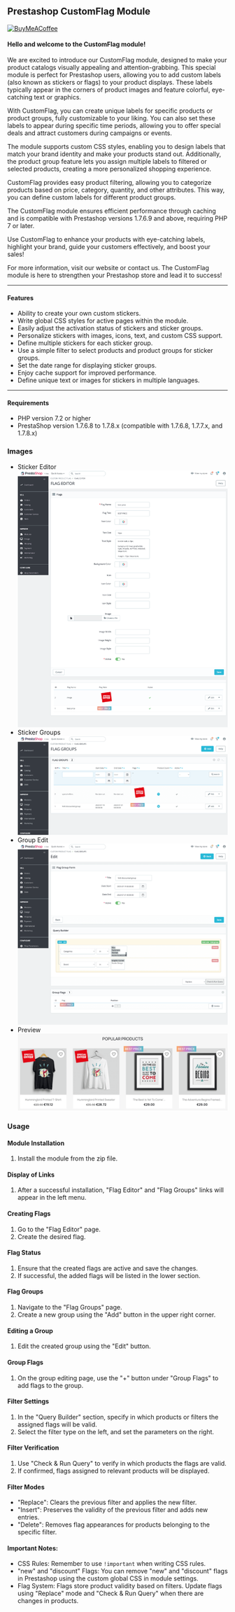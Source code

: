 ## Prestashop CustomFlag Module

[![BuyMeACoffee](https://img.shields.io/badge/Buy%20Me%20a%20Coffee-ffdd00?style=for-the-badge&logo=buy-me-a-coffee&logoColor=black)](https://www.buymeacoffee.com/emreuyguc)

#### Hello and welcome to the CustomFlag module!

We are excited to introduce our CustomFlag module, designed to make your product catalogs visually appealing and attention-grabbing. This special module is perfect for Prestashop users, allowing you to add custom labels (also known as stickers or flags) to your product displays. These labels typically appear in the corners of product images and feature colorful, eye-catching text or graphics.

With CustomFlag, you can create unique labels for specific products or product groups, fully customizable to your liking. You can also set these labels to appear during specific time periods, allowing you to offer special deals and attract customers during campaigns or events.

The module supports custom CSS styles, enabling you to design labels that match your brand identity and make your products stand out. Additionally, the product group feature lets you assign multiple labels to filtered or selected products, creating a more personalized shopping experience.

CustomFlag provides easy product filtering, allowing you to categorize products based on price, category, quantity, and other attributes. This way, you can define custom labels for different product groups.

The CustomFlag module ensures efficient performance through caching and is compatible with Prestashop versions 1.7.6.9 and above, requiring PHP 7 or later.

Use CustomFlag to enhance your products with eye-catching labels, highlight your brand, guide your customers effectively, and boost your sales!

For more information, visit our website or contact us. The CustomFlag module is here to strengthen your Prestashop store and lead it to success!
***
#### Features
* Ability to create your own custom stickers.
* Write global CSS styles for active pages within the module.
* Easily adjust the activation status of stickers and sticker groups.
* Personalize stickers with images, icons, text, and custom CSS support.
* Define multiple stickers for each sticker group.
* Use a simple filter to select products and product groups for sticker groups.
* Set the date range for displaying sticker groups.
* Enjoy cache support for improved performance.
* Define unique text or images for stickers in multiple languages.
***
#### Requirements
* PHP version 7.2 or higher
* PrestaShop version 1.7.6.8 to 1.7.8.x (compatible with 1.7.6.8, 1.7.7.x, and 1.7.8.x)

### Images
* Sticker Editor ![Flag Editor](./documentation/images/flag-editor.png)
* Sticker Groups ![Flag Groups](./documentation/images/flag-groups.png)
* Group Edit ![Flag Group Edit](./documentation/images/flag-group-edit.png)
* Preview ![Preview](./documentation/images/catalog-preview.png)

### Usage

#### Module Installation
1. Install the module from the zip file.

#### Display of Links
1. After a successful installation, "Flag Editor" and "Flag Groups" links will appear in the left menu.

#### Creating Flags
1. Go to the "Flag Editor" page.
2. Create the desired flag.

#### Flag Status
1. Ensure that the created flags are active and save the changes.
2. If successful, the added flags will be listed in the lower section.

#### Flag Groups
1. Navigate to the "Flag Groups" page.
2. Create a new group using the "Add" button in the upper right corner.

#### Editing a Group
1. Edit the created group using the "Edit" button.

#### Group Flags
1. On the group editing page, use the "+" button under "Group Flags" to add flags to the group.

#### Filter Settings
1. In the "Query Builder" section, specify in which products or filters the assigned flags will be valid.
2. Select the filter type on the left, and set the parameters on the right.

#### Filter Verification
1. Use "Check & Run Query" to verify in which products the flags are valid.
2. If confirmed, flags assigned to relevant products will be displayed.

#### Filter Modes
- "Replace": Clears the previous filter and applies the new filter.
- "Insert": Preserves the validity of the previous filter and adds new entries.
- "Delete": Removes flag appearances for products belonging to the specific filter.

#### Important Notes:
- CSS Rules: Remember to use `!important` when writing CSS rules.
- "new" and "discount" Flags: You can remove "new" and "discount" flags in Prestashop using the custom global CSS in module settings.
- Flag System: Flags store product validity based on filters. Update flags using "Replace" mode and "Check & Run Query" when there are changes in products.
